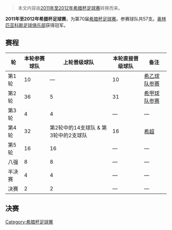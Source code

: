 > 本文内容由[2011年至2012年希腊杯足球赛](https://zh.wikipedia.org/wiki/2011年至2012年希腊杯足球赛)转换而来。


**2011年至2012年希腊杯足球赛**，为第70届[希腊杯足球赛](https://zh.wikipedia.org/wiki/希腊杯足球赛 "wikilink")。参赛球队共57支。[奥林匹亚科斯足球俱乐部](../Page/奥林匹亚科斯足球俱乐部.md "wikilink")获得冠军。

## 赛程

| 轮   | 本轮参赛球队 | 上轮晋级球队                 | 本轮直接晋级球队 | 备注                                                          |
| --- | ------ | ---------------------- | -------- | ----------------------------------------------------------- |
| 第1轮 | 10     | —                      | 10       | [希乙球队参赛](../Page/希腊足球乙级联赛.md "wikilink")                    |
| 第2轮 | 36     | 5                      | 31       | [希甲球队参赛](https://zh.wikipedia.org/wiki/希腊足球甲级联赛 "wikilink") |
| 第3轮 | 4      | 4                      | —        | —                                                           |
| 第4轮 | 32     | 第2轮中的14支球队 & 第3轮中的2支球队 | 16       | [希超](https://zh.wikipedia.org/wiki/希腊足球超级联赛 "wikilink")     |
| 第5轮 | 16     | 16                     | —        | —                                                           |
| 八强  | 8      | 8                      | —        | —                                                           |
| 半决赛 | 4      | 4                      | —        | —                                                           |
| 决赛  | 2      | 2                      | —        | —                                                           |

## 决赛

[Category:希腊杯足球赛](https://zh.wikipedia.org/wiki/Category:希腊杯足球赛 "wikilink")